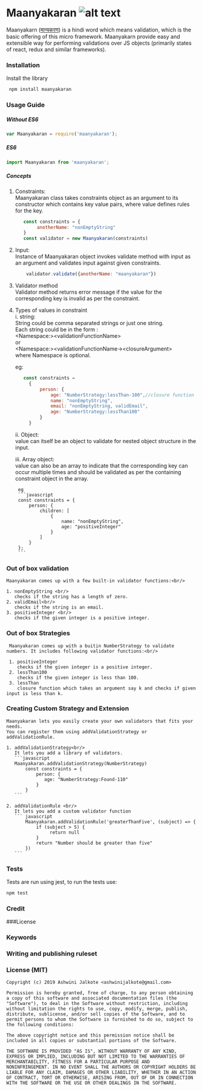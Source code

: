 # Maanyakaran ![alt text](https://travis-ci.org/ashwinijalkote/maanyakaran.svg?branch=master)



 Maanyakarn ([मान्यकरण](https://translate.google.co.in/#view=home&op=translate&sl=hi&tl=en&text=maanyakaran
)) is a hindi word which means validation, which is the basic offering of this micro framework. 
Maanyakarn provide easy and extensible way for performing validations over JS objects (primarily states of react, redux and similar frameworks).

### Installation

Install the library
```bash
 npm install maanyakaran
```

### Usage Guide

##### Without ES6
```javascript
var Maanyakaran = require('maanyakaran');
```

##### ES6
```javascript
import Maanyakaran from 'maanyakaran';
```

##### Concepts

  1. Constraints:<br/>
     Maanyakaran class takes constraints object as an argument to its constructor which contains key value pairs, where 
     value defines rules for the key.
     ```javascript
        const constraints = {
             anotherName: "nonEmptyString"
        }
        const validator = new Maanyakaran(constraints)
     ```

  2. Input:<br/>
     Instance of Maanyakaran object invokes validate method with input as an argument and validates input against 
     given constraints.
     ```javascript
         validator.validate({anotherName: "maanyakaran"})
     ```
     
  3. Validator method<br/>
     Validator method returns error message if the value for the corresponding key is invalid as per the constraint.        
  
  4. Types of values in constraint<br/>
     i. string:<br/>
        String could be comma separated strings or just one string.<br/>
        Each string could be in the form : <br/>
        &lt;Namespace:&gt;&lt;validationFunctionName&gt;<br/>
        or <br/>
        &lt;Namespace:&gt;&lt;validationFunctionName-&gt;&lt;closureArgument&gt;<br/>
        where Namespace is optional.
        
        eg:
        ```javascript
           const constraints = 
             {
                 person: {
                     age: "NumberStrategy:lessThan-100",//closure function with 100 as argument
                     name: "nonEmptyString",
                     email: "nonEmptyString, validEmail",
                     age: "NumberStrategy:lessThan100"
                 }
             }
        ```
          
     ii. Object: <br/>
         value can itself be an object to validate for nested object structure in the input.
     
     iii. Array object: <br/>
          value can also be an array to indicate that the corresponding key can occur multiple times and should be 
          validated as per the containing constraint object in the array. 
           
          eg
          ```javascript
          const constraints = {
              person: {
                  children: [
                      {
                          name: "nonEmptyString",
                          age: "positiveInteger"
                      }
                  ]
              }                  
          };
          ```
                      
### Out of box validation

    Maanyakaran comes up with a few built-in validator functions:<br/>
    
    1. nonEmptyString <br/>
       checks if the string has a length of zero.
    2. validEmail<br/>
       checks if the string is an email.
    3. positiveInteger <br/>
       checks if the given integer is a positive integer.

### Out of box Strategies 

     Maanyakaran comes up with a buitin NumberStrategy to validate numbers. It includes following validator functions:<br/>
     
     1. positiveInteger
        checks if the given integer is a positive integer.
     2. lessThan100
        checks if the given integer is less than 100.
     3. lessThan
        closure function which takes an argument say k and checks if given input is less than k.
    

### Creating Custom Strategy and Extension
    Maanyakaran lets you easily create your own validators that fits your needs.
    You can register them using addValidationStrategy or addValidationRule.
    
    1. addValidationStrategy<br/>
       It lets you add a library of validators.
       ```javascript
       Maanyakaran.addValidationStrategy(NumberStrategy)
           const constraints = {
               person: {
                  age: "NumberStrategy:Found-110"
               }
           }
       ```    
       
    2. addValidationRule <br/>
       It lets you add a custom validator function
       ``` javascript
           Maanyakaran.addValidationRule('greaterThanFive', (subject) => {
               if (subject > 5) {
                    return null
               }
               return "Number should be greater than five"
           })
       ```            

### Tests
Tests are run using jest, to run the tests use:
```bash
npm test
```

### Credit

###License

### Keywords

### Writing and publishing ruleset

### License (MIT)
```
Copyright (c) 2019 Ashwini Jalkote <ashwinijalkote@gmail.com>

Permission is hereby granted, free of charge, to any person obtaining
a copy of this software and associated documentation files (the
"Software"), to deal in the Software without restriction, including
without limitation the rights to use, copy, modify, merge, publish,
distribute, sublicense, and/or sell copies of the Software, and to
permit persons to whom the Software is furnished to do so, subject to
the following conditions:

The above copyright notice and this permission notice shall be
included in all copies or substantial portions of the Software.

THE SOFTWARE IS PROVIDED "AS IS", WITHOUT WARRANTY OF ANY KIND,
EXPRESS OR IMPLIED, INCLUDING BUT NOT LIMITED TO THE WARRANTIES OF
MERCHANTABILITY, FITNESS FOR A PARTICULAR PURPOSE AND
NONINFRINGEMENT. IN NO EVENT SHALL THE AUTHORS OR COPYRIGHT HOLDERS BE
LIABLE FOR ANY CLAIM, DAMAGES OR OTHER LIABILITY, WHETHER IN AN ACTION
OF CONTRACT, TORT OR OTHERWISE, ARISING FROM, OUT OF OR IN CONNECTION
WITH THE SOFTWARE OR THE USE OR OTHER DEALINGS IN THE SOFTWARE.
```



